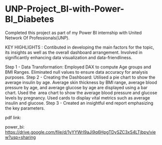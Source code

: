 # UNP-Project_BI-with-Power-BI_Diabetes

Completed this project as part of my Power BI internship with United Network Of Professionals(UNP).

KEY HIGHLIGHTS :
Contibuted in developing the main factors for the topic, its insights as well as the overall dashboard arrangement. Involved in significantly enhancing data visualization and data-friendliness.

Step 1 - Data Transformation: Employed DAX to compute Age groups and BMI Ranges. Eliminated null values to ensure data accuracy for analysis purposes.
Step 2 - Creating the Dashboard: Utilised a pie chart to show the average insulin by age. Average skin thickness by BMI range, average blood pressure by age, and average glucose by age are displayed using a bar chart. Used the  area chart to show the average blood pressure and glucose levels by pregnancy. Used cards to display vital metrics such as average insulin and glucose.
Step 3 - Created an insightful end report emphasizing the key parameters.

pdf link:

power_bi: https://drive.google.com/file/d/1yYYWrI9aJi9q6HpgTDySZC3xS4LTjbpy/view?usp=sharing
